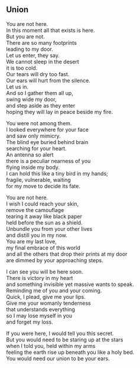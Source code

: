 Union
-----

You are not here.  
In this moment all that exists is here.  
But you are not.  
There are so many footprints   
leading to my door.  
Let us enter, they say.  
We cannot sleep in the desert  
it is too cold.  
Our tears will dry too fast.  
Our ears will hurt from the silence.  
Let us in.  
And so I gather them all up,  
swing wide my door,  
and step aside as they enter  
hoping they will lay in peace beside my fire.  

You were not among them.  
I looked everywhere for your face   
and saw only mimicry.  
The blind eye buried behind brain  
searching for your heart.   
An antenna so alert  
there is a peculiar nearness of you   
flying inside my body.  
I can hold this like a tiny bird in my hands;  
fragile, vulnerable, waiting  
for my move to decide its fate.  

You are not here.  
I wish I could reach your skin,  
remove the camouflage  
tearing it away like black paper  
held before the sun as a shield.  
Unbundle you from your other lives  
and distill you in my now.  
You are my last love,  
my final embrace of this world  
and all the others that drop their prints at my door  
are dimmed by your approaching steps.  

I can see you will be here soon.  
There is victory in my heart  
and something invisible yet massive wants to speak.  
Reminding me of you and your coming.  
Quick, I plead, give me your lips.  
Give me your womanly tenderness  
that understands everything  
so I may lose myself in you  
and forget my loss.  

If you were here, I would tell you this secret.  
But you would need to be staring up at the stars  
when I told you, held within my arms  
feeling the earth rise up beneath you like a holy bed.  
You would need our union to be your ears.